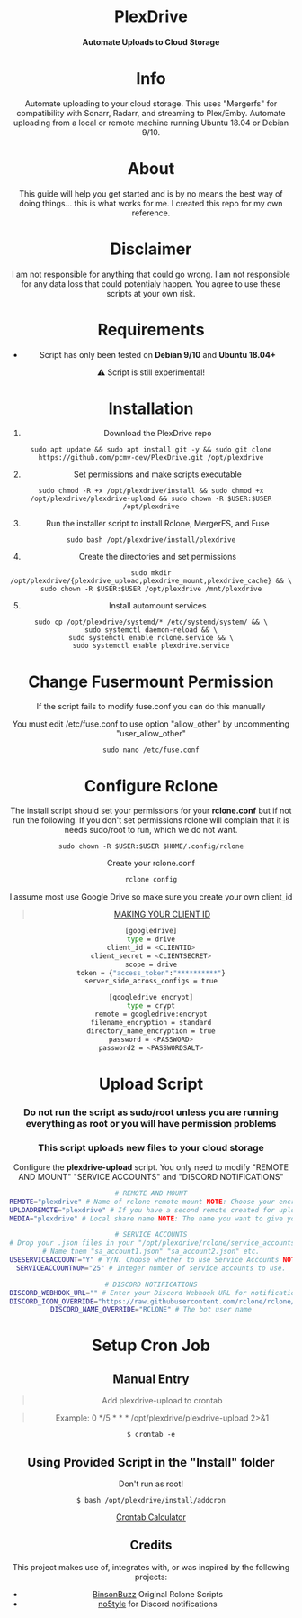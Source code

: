 
<center>
<h1 align="center">PlexDrive</h1>
<h4 align="center">Automate Uploads to Cloud Storage</h4>

# Info
Automate uploading to your cloud storage. This uses "Mergerfs" for compatibility with Sonarr, Radarr, and streaming to Plex/Emby. Automate uploading from a local or remote machine running Ubuntu 18.04 or Debian 9/10.

# About
This guide will help you get started and is by no means the best way of doing things... this is what works for me. I created this repo for my own reference.

# Disclaimer

I am not responsible for anything that could go wrong. I am not responsible for any data loss that could potentialy happen. You agree to use these scripts at your own risk.

# Requirements
- Script has only been tested on **Debian 9/10** and **Ubuntu 18.04+**

:warning: Script is still experimental!
# Installation
1. Download the PlexDrive repo
```
sudo apt update && sudo apt install git -y && sudo git clone https://github.com/pcmv-dev/PlexDrive.git /opt/plexdrive
```
2. Set permissions and make scripts executable
```
sudo chmod -R +x /opt/plexdrive/install && sudo chmod +x /opt/plexdrive/plexdrive-upload && sudo chown -R $USER:$USER /opt/plexdrive
```
3. Run the installer script to install Rclone, MergerFS, and Fuse
```
sudo bash /opt/plexdrive/install/plexdrive
```
4. Create the directories and set permissions
```
sudo mkdir /opt/plexdrive/{plexdrive_upload,plexdrive_mount,plexdrive_cache} && \
sudo chown -R $USER:$USER /opt/plexdrive /mnt/plexdrive
```
5. Install automount services
```
sudo cp /opt/plexdrive/systemd/* /etc/systemd/system/ && \
sudo systemctl daemon-reload && \
sudo systemctl enable rclone.service && \
sudo systemctl enable plexdrive.service
```
# Change Fusermount Permission

If the script fails to modify fuse.conf you can do this manually

You must edit  /etc/fuse.conf to use option "allow_other" by uncommenting "user_allow_other"
```
sudo nano /etc/fuse.conf
```
# Configure Rclone

The install script should set your permissions for your **rclone.conf** but if not run the following.
If you don't set permissions rclone will complain that it is needs sudo/root to run, which we do not want.
```
sudo chown -R $USER:$USER $HOME/.config/rclone
```
Create your rclone.conf
```bash
rclone config
```
I assume most use Google Drive so make sure you create your own client_id 
> [MAKING YOUR CLIENT ID](https://rclone.org/drive/#making-your-own-client-id)

```bash
[googledrive]
type = drive
client_id = <CLIENTID>
client_secret = <CLIENTSECRET>
scope = drive
token = {"access_token":"**********"}
server_side_across_configs = true

[googledrive_encrypt]
type = crypt
remote = googledrive:encrypt
filename_encryption = standard
directory_name_encryption = true
password = <PASSWORD>
password2 = <PASSWORDSALT>
```

# Upload Script
### Do not run the script as sudo/root unless you are running everything as root or you will have permission problems
### This script uploads new files to your cloud storage
Configure the **plexdrive-upload** script. You only need to modify "REMOTE AND MOUNT" "SERVICE ACCOUNTS" and "DISCORD NOTIFICATIONS"
```bash
# REMOTE AND MOUNT
REMOTE="plexdrive" # Name of rclone remote mount NOTE: Choose your encrypted remote for sensitive data
UPLOADREMOTE="plexdrive" # If you have a second remote created for uploads put it here. Otherwise use the same remote as REMOTE
MEDIA="plexdrive" # Local share name NOTE: The name you want to give your share mount

# SERVICE ACCOUNTS
# Drop your .json files in your "/opt/plexdrive/rclone/service_accounts"
# Name them "sa_account1.json" "sa_account2.json" etc.
USESERVICEACCOUNT="Y" # Y/N. Choose whether to use Service Accounts NOTE: Bypass Google 750GB upload limit
SERVICEACCOUNTNUM="25" # Integer number of service accounts to use.

# DISCORD NOTIFICATIONS
DISCORD_WEBHOOK_URL="" # Enter your Discord Webhook URL for notifications. Otherwise leave empty to disable
DISCORD_ICON_OVERRIDE="https://raw.githubusercontent.com/rclone/rclone/master/graphics/logo/logo_symbol/logo_symbol_color_256px.png" # The bot user image
DISCORD_NAME_OVERRIDE="RCLONE" # The bot user name
```
# Setup Cron Job

## Manual Entry
> Add plexdrive-upload to crontab

> Example: 0 */5 * * * /opt/plexdrive/plexdrive-upload 2>&1
```
$ crontab -e
```
## Using Provided Script in the "Install" folder
Don't run as root!
```
$ bash /opt/plexdrive/install/addcron
```

[Crontab Calculator](https://corntab.com/)

## Credits
This project makes use of, integrates with, or was inspired by the following projects:

* [BinsonBuzz](https://github.com/BinsonBuzz/unraid_rclone_mount) Original Rclone Scripts
* [no5tyle](https://github.com/no5tyle/UltraSeedbox-Scripts) for Discord notifications
